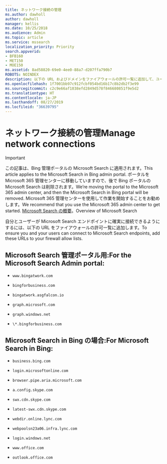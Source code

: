 ```yaml
---
title: ネットワーク接続の管理
ms.author: dawholl
author: dawholl
manager: kellis
ms.date: 10/25/2018
ms.audience: Admin
ms.topic: article
ms.service: mssearch
localization_priority: Priority
search.appverid:
- BFB160
- MET150
- MOE150
ms.assetid: 8ad58820-69e0-4ee0-88a7-d207ffa790b7
ROBOTS: NOINDEX
description: 以下の URL およびドメインをファイアウォールの許可一覧に追加して、ユーザーが Microsoft Search に簡単にアクセスできるようにします
ms.openlocfilehash: 1f7001bb97c912fcbf054bd16b17c8b2db2f3e99
ms.sourcegitcommit: c2c9e66af1038efd2849d578f846680851f9e5d2
ms.translationtype: HT
ms.contentlocale: ja-JP
ms.lasthandoff: 08/27/2019
ms.locfileid: "36639795"
---
```

# <a name="manage-network-connections"></a><span data-ttu-id="89333-103">ネットワーク接続の管理</span><span class="sxs-lookup"><span data-stu-id="89333-103">Manage network connections</span></span>

> [!IMPORTANT]
> <span data-ttu-id="89333-104">この記事は、Bing 管理ポータルの Microsoft Search に適用されます。</span><span class="sxs-lookup"><span data-stu-id="89333-104">This article applies to the Microsoft Search in Bing admin portal.</span></span> <span data-ttu-id="89333-105">ポータルを Microsoft 365 管理センターに移動していますので、後で Bing ポータルの Microsoft Search は削除されます。</span><span class="sxs-lookup"><span data-stu-id="89333-105">We’re moving the portal to the Microsoft 365 admin center, and then the Microsoft Search in Bing portal will be removed.</span></span> <span data-ttu-id="89333-106">Microsoft 365 管理センターを使用して作業を開始することをお勧めします。</span><span class="sxs-lookup"><span data-stu-id="89333-106">We recommend that you use the Microsoft 365 admin center to get started.</span></span> <span data-ttu-id="89333-107">[Microsoft Search の概要](overview-microsoft-search.md)。</span><span class="sxs-lookup"><span data-stu-id="89333-107">Overview of Microsoft Search</span></span>
    
<span data-ttu-id="89333-108">自分とユーザーが Microsoft Search エンドポイントに確実に接続できるようにするには、以下の URL をファイアウォールの許可一覧に追加します。</span><span class="sxs-lookup"><span data-stu-id="89333-108">To ensure you and your users can connect to Microsoft Search endpoints, add these URLs to your firewall allow lists.</span></span>
  
## <a name="for-the-microsoft-search-admin-portal"></a><span data-ttu-id="89333-109">Microsoft Search 管理ポータル用:</span><span class="sxs-lookup"><span data-stu-id="89333-109">For the Microsoft Search Admin portal:</span></span>

- `www.bingatwork.com`
    
- `bingforbusiness.com`
    
- `bingatwork.asgfalcon.io`
    
- `graph.microsoft.com`
    
- `graph.windows.net`
    
- `\*.bingforbusiness.com`
    
## <a name="for-microsoft-search-in-bing"></a><span data-ttu-id="89333-110">Microsoft Search in Bing の場合:</span><span class="sxs-lookup"><span data-stu-id="89333-110">For Microsoft Search in Bing:</span></span>

- `business.bing.com`
    
- `login.microsoftonline.com`
    
- `browser.pipe.aria.microsoft.com`
    
- `a.config.skype.com`
    
- `swx.cdn.skype.com`
    
- `latest-swx.cdn.skype.com`
    
- `webdir.online.lync.com`
    
- `webpoolsn23a06.infra.lync.com`
    
- `login.windows.net`
    
- `www.office.com`
    
- `outlook.office.com`
